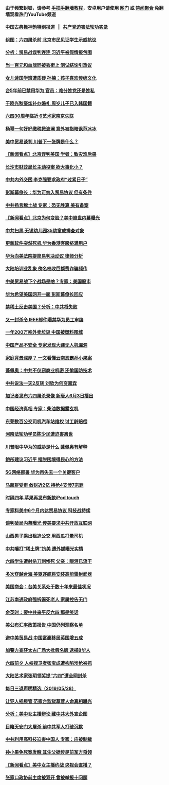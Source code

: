 #### 由于频繁封锁，请参考 [手把手翻墙教程](https://github.com/gfw-breaker/guides/wiki/)，安卓用户请使用 [网门](https://github.com/gfw-breaker/bn-android/blob/master/ogate.md?t=05300337) 或 [禁闻聚合](https://github.com/gfw-breaker/bn-android) 免翻墙观看热门YouTube频道 

#### [中国古典舞神韵特别报道](https://github.com/gfw-breaker/mh-news/blob/master/shenyun.md?t=05300337) &nbsp;&nbsp;|&nbsp;&nbsp; [共产党迫害法轮功实录](https://github.com/gfw-breaker/mh-news/blob/master/README.md?t=05300337)  

#### [组图：六四屠杀前 北京市民见证学生示威抗议](../pages/nsc413/n11288551.md?t=05300337) 

#### [分析：贸易战误判连连 习近平被假情报包围](../pages/nsc413/n11288488.md?t=05300337) 

#### [当一百元和血旗同被丢街上 测试结论引热议](../pages/nsc413/n11288294.md?t=05300337) 

#### [女儿读国学班遭质疑 孙楠：孩子喜欢传统文化](../pages/nsc413/n11288288.md?t=05300337) 

#### [台5年前已禁用华为 官员：难分姓党还是姓私](../pages/nsc413/n11288360.md?t=05300337) 

#### [于晓光秋瓷炫补办婚礼 周岁儿子已入韩国籍](../pages/nsc413/n11287853.md?t=05300337) 

#### [六四30周年临近 6艺术家南京失联](../pages/nsc413/n11288326.md?t=05300337) 

#### [杨幂一句好好缴税掀波澜 意外被指暗讽范冰冰](../pages/nsc413/n11288102.md?t=05300337) 

#### [美中贸易谈判 川普下一张牌是什么？](../pages/nsc413/n11288200.md?t=05300337) 

#### [【新闻看点】北京误判美国 学者：致灾难后果](../pages/nsc413/n11287978.md?t=05300337) 

#### [长沙市财政局长主动投案 欲大事化小？](../pages/nsc413/n11287769.md?t=05300337) 

#### [中共内外交困 李克强要求政府“过紧日子”](../pages/nsc413/n11288278.md?t=05300337) 

#### [彭斯幕僚长：华为可纳入贸易协议 但有条件](../pages/nsc413/n11288165.md?t=05300337) 

#### [中共扬言稀土战 专家：恐无胜算 美有备案](../pages/nsc413/n11288270.md?t=05300337) 

#### [【新闻看点】北京为何变脸？美中崩盘内幕曝光](../pages/nsc413/n11288015.md?t=05300337) 

#### [中共扫黑 无锡幼儿园35幼童成排查对象](../pages/nsc413/n11288118.md?t=05300337) 

#### [更新软件突然死机 华为香港客服挤满用户](../pages/nsc413/n11288106.md?t=05300337) 

#### [华为向美法院提简易判决动议 律师分析](../pages/nsc413/n11288199.md?t=05300337) 

#### [大陆培训业乱象 傍名校收巨额费诈骗频传](../pages/nsc413/n11287942.md?t=05300337) 

#### [中美贸易战下个战场是啥？专家：美国股市](../pages/nsc413/n11288030.md?t=05300337) 

#### [华为希望美国网开一面 彭斯幕僚长回应](../pages/nsc413/n11287910.md?t=05300337) 

#### [禁稀土反击美国？分析：中共将失败](../pages/nsc413/n11287431.md?t=05300337) 

#### [又一封杀令 IEEE邮件曝禁华为员工审编](../pages/nsc413/n11287871.md?t=05300337) 

#### [一年200万吨外卖垃圾 中国被塑料围城](../pages/nsc413/n11287881.md?t=05300337) 

#### [中国产品不安全 专家发现大疆无人机漏洞](../pages/nsc413/n11287583.md?t=05300337) 

#### [家庭背景深厚？ 一文看懂云南恶霸孙小果案](../pages/nsc413/n11286646.md?t=05300337) 

#### [蓬佩奥：中共不仅窃商业机密 还偷国防技术](../pages/nsc413/n11287800.md?t=05300337) 

#### [中共说法一天2反转 刘欣为何变嘉宾](../pages/nsc413/n11287795.md?t=05300337) 

#### [加记者发布六四屠杀录像 新唐人6月3日播出](../pages/nsc413/n11287775.md?t=05300337) 

#### [中国经济真相 专家：柴油数据露玄机](../pages/nsc413/n11287734.md?t=05300337) 

#### [东莞数百公交司机汽车站维权 讨工龄赔偿](../pages/nsc413/n11287595.md?t=05300337) 

#### [河南法轮功学员陈少民遭迫害离世](../pages/nsc413/n11287350.md?t=05300337) 


#### [川普眼中华为的威胁是什么 蓬佩奥有解释](../pages/nsc413/n11287545.md?t=05300337) 

#### [鲍彤建议习近平 摆脱困境得民心的方法](../pages/nsc413/n11287222.md?t=05300337) 

#### [5G网络部署 华为再失去一个关键客户](../pages/nsc413/n11287485.md?t=05300337) 

#### [马超群受审 敛财近2亿 持枪4支涉7宗罪](../pages/nsc413/n11287386.md?t=05300337) 

#### [时隔四年 苹果再发布新款iPod touch](../pages/nsc413/n11287073.md?t=05300337) 

#### [专家料美中6个月内达贸易协议 科技战持续](../pages/nsc413/n11287146.md?t=05300337) 

#### [谈判破局内幕曝光 传美要求中共开放互联网](../pages/nsc413/n11287101.md?t=05300337) 

#### [山西男子乘出租追公交 用西瓜打晕司机](../pages/nsc413/n11287204.md?t=05300337) 

#### [中共嚷打“稀土牌”抗美 遭外媒曝光实情](../pages/nsc413/n11286719.md?t=05300337) 

#### [六四学生遭射杀刀刺惨死 父亲：眼泪已流干](../pages/nsc413/n11286935.md?t=05300337) 

#### [多次穿越台海 美驱逐舰将安装高能雷射武器](../pages/nsc413/n11286899.md?t=05300337) 

#### [美国商会：台美关系处于数十年来最佳状况](../pages/nsc413/n11286830.md?t=05300337) 

#### [江苏南通政府强拆逼死老人 家属控告无门](../pages/nsc413/n11286637.md?t=05300337) 

#### [余英时：要中共来平反六四 那是笑话](../pages/nsc413/n11286619.md?t=05300337) 

#### [美公布汇率政策报告 中国仍列观察名单](../pages/nsc413/n11286530.md?t=05300337) 

#### [避中美贸易战 中国富豪移居英国增五成](../pages/nsc413/n11286569.md?t=05300337) 

#### [加警方查获太古广场大批假名牌 逮捕8华人](../pages/nsc413/n11286287.md?t=05300337) 

#### [六四前夕 人权捍卫者张宝成遭构陷涉枪被抓](../pages/nsc413/n11286339.md?t=05300337) 

#### [大陆艺术家张玥领奖提“六四”遭全网封杀](../pages/nsc413/n11286460.md?t=05300337) 

#### [每日三退声明精选（2019/05/28）](../pages/nsc413/n11286537.md?t=05300337) 

#### [让犯人插尿管 范家台监狱草菅人命真相曝光](../pages/nsc413/n11283222.md?t=05300337) 

#### [分析：美中女主播辩论 藏中共大外宣企图](../pages/nsc413/n11286039.md?t=05300337) 

#### [目睹天安门大屠杀 前中共军人打破沉默](../pages/nsc413/n11286290.md?t=05300337) 

#### [中共利用高科技迫害中国人 专家：应被制裁](../pages/nsc413/n11286041.md?t=05300337) 

#### [孙小果免死案发酵 其生父据传是前军方将领](../pages/nsc413/n11286219.md?t=05300337) 

#### [【新闻看点】美中女主播约战 央视会直播？](../pages/nsc413/n11285978.md?t=05300337) 

#### [张家口政协前主席被双开 曾被举报十问题](../pages/nsc413/n11286020.md?t=05300337) 

